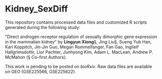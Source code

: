 # Kidney_SexDiff

This repository contains processed data files and customized R scripts generated during the following study:

"Direct androgen receptor regulation of sexually dimorphic gene expression in the mammalian kidney" by **Lingyun Xiong**§, Jing Liu§, Sueng Yub Han, Kari Koppitch, Jin-Jin Guo, Megan Rommelfanger, Fan Gao, Ingileif Hallgrimsdottir, Lior Pachter, Junhyong Kim, Adam L. MacLean, Andrew P. McMahon (§ Co–first Authors).

This work is pending to be posted on *bioRxiv*. Raw data files are available on GEO (GSE225566, GSE225622).
